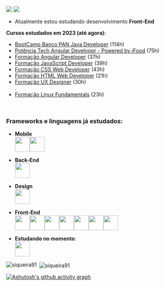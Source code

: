 <br/><div>
<a href = "mailto:isaias.siqueiraa@gmail.com"><img src="https://img.shields.io/badge/Gmail-D14836?style=for-the-badge&logo=gmail&logoColor=white" target="_blank"></a>
<a href="https://www.linkedin.com/in/isaias-siqueira" target="_blank"><img src="https://img.shields.io/badge/-LinkedIn-%230077B5?style=for-the-badge&logo=linkedin&logoColor=white" target="_blank"></a>   
</div>

- Atualmente estou estudando desenvolvimento **Front-End**

 
**Cursos estudados em 2023 (até agora):**
<ul>
<li><a href="https://www.dio.me/certificate/71D58726/share" target="_blank">BootCamp Banco PAN Java Developer</a> (114h)</li>
<li><a href="https://www.dio.me/certificate/D013796C/share" target="_blank">Potência Tech Angular Developer - Powered by iFood</a>   (75h)</li>
<li><a href="https://www.dio.me/certificate/6D808E73/share" target="_blank">Formação Angular Developer</a> (37h)</li>
<li><a href="https://www.dio.me/certificate/180FEB4E/share" target="_blank">Formação JavaScript Developer</a> (39h)</li>
<li><a href="https://www.dio.me/certificate/AC3FAD58/share" target="_blank">Formação CSS Web Developer</a> (43h)</li>
<li><a href="https://www.dio.me/certificate/62105D74/share" target="_blank">Formação HTML Web Developer</a> (21h)</li>
<li><a href="https://www.dio.me/certificate/2D827C67/share" target="_blank">Formação UX Designer</a> (30h)</li>
 .
 <li><a href="https://www.dio.me/certificate/D9858F61/share" target="_blank">Formação Linux Fundamentals</a> (23h)</li>
 </ul>
<br>

<h3>Frameworks e linguagens já estudados:</h3>

- **Mobile** <br>
<img src="https://cdn.jsdelivr.net/gh/devicons/devicon/icons/dart/dart-original-wordmark.svg" width="40" height="40"/><img src="https://cdn.jsdelivr.net/gh/devicons/devicon/icons/flutter/flutter-original.svg" width="40" height="40"/>
- **Back-End** 
<br><img src="https://cdn.jsdelivr.net/gh/devicons/devicon/icons/java/java-original-wordmark.svg" width="40" height="40"/>
- **Design** 
<br><img src="https://cdn.jsdelivr.net/gh/devicons/devicon/icons/figma/figma-original.svg" width="40" height="40"/>
- **Front-End**
<br><img src="https://cdn.jsdelivr.net/gh/devicons/devicon/icons/html5/html5-original-wordmark.svg" width="40" height="40"/><img src="https://cdn.jsdelivr.net/gh/devicons/devicon/icons/css3/css3-original-wordmark.svg" width="40" height="40"/><img src="https://cdn.jsdelivr.net/gh/devicons/devicon/icons/bootstrap/bootstrap-plain-wordmark.svg" width="40" height="40"/><img src="https://cdn.jsdelivr.net/gh/devicons/devicon/icons/javascript/javascript-original.svg" width="40" height="40"/><img src="https://cdn.jsdelivr.net/gh/devicons/devicon/icons/nodejs/nodejs-original-wordmark.svg" width="40" height="40"/><img src="https://cdn.jsdelivr.net/gh/devicons/devicon/icons/typescript/typescript-original.svg" width="40" height="40"/><img src="https://angular.io/assets/images/logos/angular/angular.svg" width="40" height="40"/>  

- **Estudando no momento**:
<br><img src="https://cdn.jsdelivr.net/gh/devicons/devicon/icons/react/react-original-wordmark.svg" width="40" height="40"/>



<p><img align="left" src="https://github-readme-stats.vercel.app/api/top-langs?username=siqueira91&show_icons=true&locale=en&layout=compact" alt="siqueira91" /></p>

<p>&nbsp;<img align="center" src="https://github-readme-stats.vercel.app/api?username=siqueira91&show_icons=true&locale=en" alt="siqueira91" /></p>

[![Ashutosh's github activity graph](https://github-readme-activity-graph.vercel.app/graph?username=siqueira91&bg_color=0d0d0f&color=f6f5f4&line=613583&point=ff7800&area=true&hide_border=true)](https://github.com/ashutosh00710/github-readme-activity-graph)
